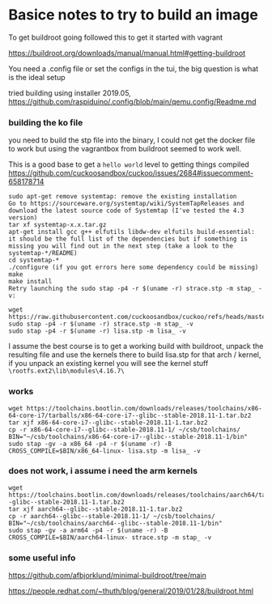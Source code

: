 # Basice notes to try to build an image

To get buildroot going followed this to get it started with vagrant

https://buildroot.org/downloads/manual/manual.html#getting-buildroot

You need a .config file or set the configs in the tui, the big question is what is the ideal setup

tried building using installer 2019.05, 
https://github.com/raspiduino/.config/blob/main/qemu.config/Readme.md


### building the ko file

you need to build the stp file into the binary, I could not get the docker file to work but using the vagrantbox from buildroot seemed to work well.

This is a good base to get a `hello world` level to getting things compiled
https://github.com/cuckoosandbox/cuckoo/issues/2684#issuecomment-658178714


```
sudo apt-get remove systemtap: remove the existing installation
Go to https://sourceware.org/systemtap/wiki/SystemTapReleases and download the latest source code of Systemtap (I've tested the 4.3 version)
tar xf systemtap-x.x.tar.gz
apt-get install gcc g++ elfutils libdw-dev elfutils build-essential: it should be the full list of the dependencies but if something is missing you will find out in the next step (take a look to the systemtap-*/README)
cd systemtap-*
./configure (if you got errors here some dependency could be missing)
make
make install
Retry launching the sudo stap -p4 -r $(uname -r) strace.stp -m stap_ -v:
```

```
wget https://raw.githubusercontent.com/cuckoosandbox/cuckoo/refs/heads/master/stuff/systemtap/strace.stp
sudo stap -p4 -r $(uname -r) strace.stp -m stap_ -v
sudo stap -p4 -r $(uname -r) lisa.stp -m lisa_ -v
```

I assume the best course is to get a working build with buildroot, unpack the resulting file and use the kernels there to build lisa.stp for that arch / kernel, if you unpack an existing kernel you will see the kernel stuff `\rootfs.ext2\lib\modules\4.16.7\`



### works

```
wget https://toolchains.bootlin.com/downloads/releases/toolchains/x86-64-core-i7/tarballs/x86-64-core-i7--glibc--stable-2018.11-1.tar.bz2
tar xjf x86-64-core-i7--glibc--stable-2018.11-1.tar.bz2
cp -r x86-64-core-i7--glibc--stable-2018.11-1/ ~/csb/toolchains/
BIN="~/csb/toolchains/x86-64-core-i7--glibc--stable-2018.11-1/bin"
sudo stap -gv -a x86_64 -p4 -r $(uname -r) -B CROSS_COMPILE=$BIN/x86_64-linux- lisa.stp -m lisa_ -v
```
### does not work, i assume i need the arm kernels

```
wget https://toolchains.bootlin.com/downloads/releases/toolchains/aarch64/tarballs/aarch64--glibc--stable-2018.11-1.tar.bz2
tar xjf aarch64--glibc--stable-2018.11-1.tar.bz2
cp -r aarch64--glibc--stable-2018.11-1/ ~/csb/toolchains/
BIN="~/csb/toolchains/aarch64--glibc--stable-2018.11-1/bin"
sudo stap -gv -a arm64 -p4 -r $(uname -r) -B CROSS_COMPILE=$BIN/aarch64-linux- strace.stp -m stap_ -v
```

### some useful info

https://github.com/afbjorklund/minimal-buildroot/tree/main

https://people.redhat.com/~thuth/blog/general/2019/01/28/buildroot.html

